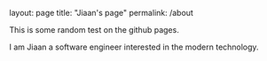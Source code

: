 layout: page
title: "Jiaan's page"
permalink: /about


This is some random test on the github pages.

I am Jiaan a software engineer interested in the modern technology.
